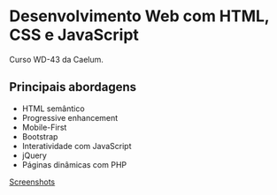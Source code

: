 # Desenvolvimento Web com HTML, CSS e JavaScript
Curso WD-43 da Caelum.

## Principais abordagens
* HTML semântico
* Progressive enhancement
* Mobile-First
* Bootstrap
* Interatividade com JavaScript
* jQuery
* Páginas dinâmicas com PHP

[Screenshots](https://github.com/hnovais95/web/tree/master/mirror-fashion/screenshots)